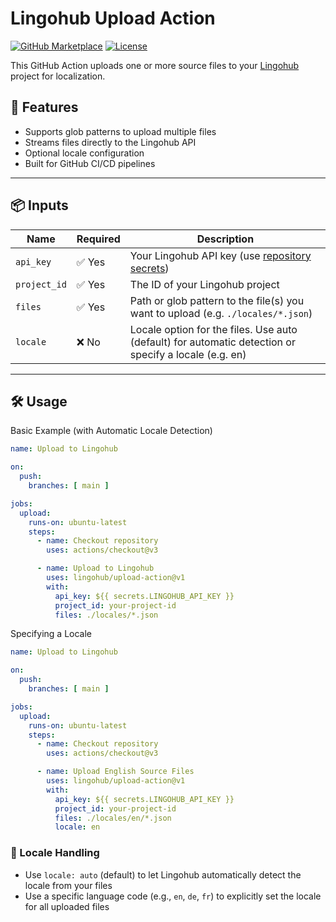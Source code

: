 # Lingohub Upload Action

[![GitHub Marketplace](https://img.shields.io/badge/Marketplace-Available-blue?logo=github)](https://github.com/marketplace/actions/upload-to-lingohub)
[![License](https://img.shields.io/github/license/lingohub/upload-action?style=flat-square)](./LICENSE)

This GitHub Action uploads one or more source files to your [Lingohub](https://lingohub.com) project for localization.

## 🚀 Features

- Supports glob patterns to upload multiple files
- Streams files directly to the Lingohub API
- Optional locale configuration
- Built for GitHub CI/CD pipelines

---

## 📦 Inputs

| Name         | Required | Description                                                                                                            |
|--------------|----------|------------------------------------------------------------------------------------------------------------------------|
| `api_key`    | ✅ Yes   | Your Lingohub API key (use [repository secrets](https://docs.github.com/en/actions/security-guides/encrypted-secrets)) |
| `project_id` | ✅ Yes   | The ID of your Lingohub project                                                                                        |
| `files`      | ✅ Yes   | Path or glob pattern to the file(s) you want to upload (e.g. `./locales/*.json`)                                       |
| `locale`     | ❌ No    | Locale option for the files. Use auto (default) for automatic detection or specify a locale (e.g. en)                  |

---

## 🛠 Usage

Basic Example (with Automatic Locale Detection)

```yaml
name: Upload to Lingohub

on:
  push:
    branches: [ main ]

jobs:
  upload:
    runs-on: ubuntu-latest
    steps:
      - name: Checkout repository
        uses: actions/checkout@v3

      - name: Upload to Lingohub
        uses: lingohub/upload-action@v1
        with:
          api_key: ${{ secrets.LINGOHUB_API_KEY }}
          project_id: your-project-id
          files: ./locales/*.json
```

Specifying a Locale

```yaml
name: Upload to Lingohub

on:
  push:
    branches: [ main ]

jobs:
  upload:
    runs-on: ubuntu-latest
    steps:
      - name: Checkout repository
        uses: actions/checkout@v3

      - name: Upload English Source Files
        uses: lingohub/upload-action@v1
        with:
          api_key: ${{ secrets.LINGOHUB_API_KEY }}
          project_id: your-project-id
          files: ./locales/en/*.json
          locale: en
```

### 📝 Locale Handling
* Use `locale: auto` (default) to let Lingohub automatically detect the locale from your files
* Use a specific language code (e.g., `en`, `de`, `fr`) to explicitly set the locale for all uploaded files
